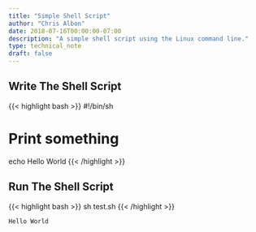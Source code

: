 ```yaml
---
title: "Simple Shell Script"
author: "Chris Albon"
date: 2018-07-16T00:00:00-07:00
description: "A simple shell script using the Linux command line."
type: technical_note
draft: false
---
```


## Write The Shell Script

{{< highlight bash >}}
#!/bin/sh

# Print something
echo Hello World
{{< /highlight >}}

## Run The Shell Script

{{< highlight bash >}}
sh test.sh
{{< /highlight >}}
```
Hello World
```